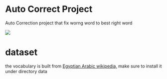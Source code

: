 # Auto Correct Project
Auto Correction project that fix worng word to best right word

![](file:///C:/Users/future/Pictures/Screenshots/Screenshot%20(169).png)




# dataset
the vocabulary is built from [Egyptian Arabic wikipedia,](https://drive.google.com/file/d/1bgDu-LFQRB0wHGtRCCqJW5Gg_4DDDB0G/view) make sure to install it under directory data
